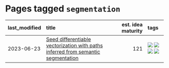 # Pages tagged `segmentation`

|last_modified|title|est. idea maturity|tags
|:---|:---|---:|:---|
|2023-06-23|[Seed differentiable vectorization with paths inferred from semantic segmentation](../vectorize_anything.md)|121|[![](https://img.shields.io/badge/tag-experimentation-c6963e)](../tags/experimentation.md) [![](https://img.shields.io/badge/tag-segmentation-6013c8)](../tags/segmentation.md) [![](https://img.shields.io/badge/tag-svg-e3be61)](../tags/svg.md) [![](https://img.shields.io/badge/tag-tooling-997e5)](../tags/tooling.md)|